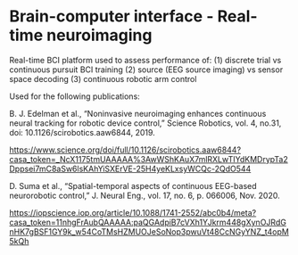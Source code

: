 # Brain-computer interface - Real-time neuroimaging

Real-time BCI platform used to assess performance of:
(1) discrete trial vs continuous pursuit BCI training
(2) source (EEG source imaging) vs sensor space decoding
(3) continuous robotic arm control

Used for the following publications:

B. J. Edelman et al., “Noninvasive neuroimaging enhances
continuous neural tracking for robotic device control,” Science
Robotics, vol. 4, no.31, doi: 10.1126/scirobotics.aaw6844, 2019.

https://www.science.org/doi/full/10.1126/scirobotics.aaw6844?casa_token=_NcX1175tmUAAAAA%3AwWShKAuX7mlRXLwTIYdKMDrypTa2Dppsei7mC8aSw6lsKAhYiSXErVE-25H4yeKLxsyWCQc-2QdO544

D. Suma et al., “Spatial-temporal aspects of continuous EEG-based
neurorobotic control,” J. Neural Eng., vol. 17, no. 6, p. 066006, Nov.
2020.

https://iopscience.iop.org/article/10.1088/1741-2552/abc0b4/meta?casa_token=11nhgFrAubQAAAAA:paQGAdpiB7cVXh1YJkrm448gXynOJRdGnHK7gBSF1GY9k_w54CoTMsHZMUOJeSoNop3pwuVt48CcNGyYNZ_t4opM5kQh
